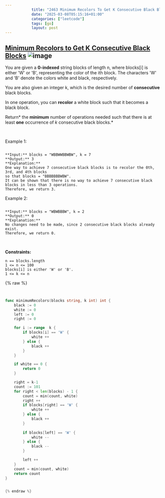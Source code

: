 ```yaml
---
            title: "2463 Minimum Recolors To Get K Consecutive Black Blocks"
            date: "2025-03-08T05:15:16+01:00"
            categories: ["leetcode"]
            tags: [go]
            layout: post
---
```

            
## [Minimum Recolors to Get K Consecutive Black Blocks](https://leetcode.com/problems/minimum-recolors-to-get-k-consecutive-black-blocks) ![image](https://img.shields.io/badge/Difficulty-Easy-brightgreen)

You are given a **0-indexed** string blocks of length n, where blocks[i] is either 'W' or 'B', representing the color of the ith block. The characters 'W' and 'B' denote the colors white and black, respectively.

You are also given an integer k, which is the desired number of **consecutive** black blocks.

In one operation, you can **recolor** a white block such that it becomes a black block.

Return* the **minimum** number of operations needed such that there is at least **one** occurrence of *k* consecutive black blocks.*

 

Example 1:

```

**Input:** blocks = "WBBWWBBWBW", k = 7
**Output:** 3
**Explanation:**
One way to achieve 7 consecutive black blocks is to recolor the 0th, 3rd, and 4th blocks
so that blocks = "BBBBBBBWBW". 
It can be shown that there is no way to achieve 7 consecutive black blocks in less than 3 operations.
Therefore, we return 3.

```

Example 2:

```

**Input:** blocks = "WBWBBBW", k = 2
**Output:** 0
**Explanation:**
No changes need to be made, since 2 consecutive black blocks already exist.
Therefore, we return 0.

```

 

**Constraints:**

	n == blocks.length
	1 <= n <= 100
	blocks[i] is either 'W' or 'B'.
	1 <= k <= n

{% raw %}


````go


func minimumRecolors(blocks string, k int) int {
    black := 0
    white := 0
    left := 0
    right := 0

    for i := range  k {
        if blocks[i] == 'W' {
            white ++
        } else {
            black ++
        }
    }

    if white == 0 {
        return 0
    }

    right = k-1
    count := 101
    for right < len(blocks) - 1 {
        count = min(count, white)
        right ++ 
        if blocks[right] == 'W' {
            white ++
        } else {
            black ++
        }
        
        if blocks[left] == 'W' {
            white --
        } else {
            black --
        }

        left ++
    }
    count = min(count, white)
    return count
}


{% endraw %}
